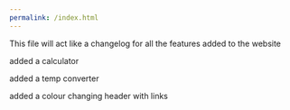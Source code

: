 ```yaml
---
permalink: /index.html
---
```


This file will act like a changelog for all the features added to the website

added a calculator

added a temp converter

added a colour changing header with links

